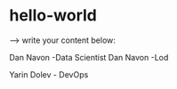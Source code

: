 # hello-world

--> write your content below:

Dan Navon -Data Scientist
Dan Navon -Lod

Yarin Dolev - DevOps